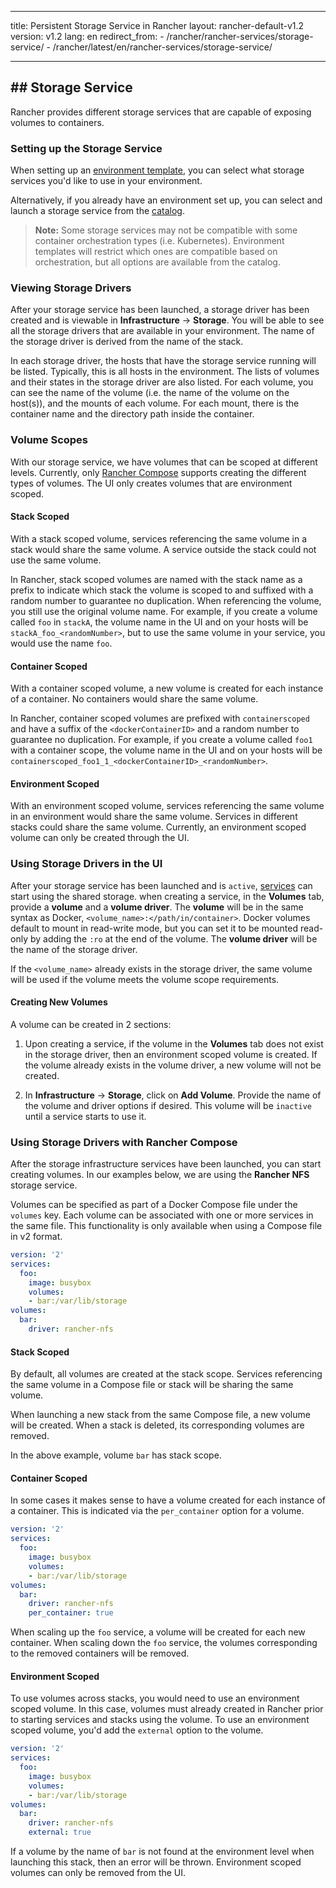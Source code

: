 * * *

title: Persistent Storage Service in Rancher layout: rancher-default-v1.2 version: v1.2 lang: en redirect_from: - /rancher/rancher-services/storage-service/ - /rancher/latest/en/rancher-services/storage-service/

* * *

## ## Storage Service

Rancher provides different storage services that are capable of exposing volumes to containers.

### Setting up the Storage Service

When setting up an [environment template]({{site.baseurl}}/rancher/{{page.version}}/{{page.lang}}/environments/#what-is-an-environment-template), you can select what storage services you'd like to use in your environment.

Alternatively, if you already have an environment set up, you can select and launch a storage service from the [catalog]({{site.baseurl}}/rancher/{{page.version}}/{{page.lang}}/catalog/).

> **Note:** Some storage services may not be compatible with some container orchestration types (i.e. Kubernetes). Environment templates will restrict which ones are compatible based on orchestration, but all options are available from the catalog.

### Viewing Storage Drivers

After your storage service has been launched, a storage driver has been created and is viewable in **Infrastructure** -> **Storage**. You will be able to see all the storage drivers that are available in your environment. The name of the storage driver is derived from the name of the stack.

In each storage driver, the hosts that have the storage service running will be listed. Typically, this is all hosts in the environment. The lists of volumes and their states in the storage driver are also listed. For each volume, you can see the name of the volume (i.e. the name of the volume on the host(s)), and the mounts of each volume. For each mount, there is the container name and the directory path inside the container.

### Volume Scopes

With our storage service, we have volumes that can be scoped at different levels. Currently, only [Rancher Compose](#using-storage-drivers-with-rancher-compose) supports creating the different types of volumes. The UI only creates volumes that are environment scoped.

#### Stack Scoped

With a stack scoped volume, services referencing the same volume in a stack would share the same volume. A service outside the stack could not use the same volume.

In Rancher, stack scoped volumes are named with the stack name as a prefix to indicate which stack the volume is scoped to and suffixed with a random number to guarantee no duplication. When referencing the volume, you still use the original volume name. For example, if you create a volume called `foo` in `stackA`, the volume name in the UI and on your hosts will be `stackA_foo_<randomNumber>`, but to use the same volume in your service, you would use the name `foo`.

#### Container Scoped

With a container scoped volume, a new volume is created for each instance of a container. No containers would share the same volume.

In Rancher, container scoped volumes are prefixed with `containerscoped` and have a suffix of the `<dockerContainerID>` and a random number to guarantee no duplication. For example, if you create a volume called `foo1` with a container scope, the volume name in the UI and on your hosts will be `containerscoped_foo1_1_<dockerContainerID>_<randomNumber>`.

#### Environment Scoped

With an environment scoped volume, services referencing the same volume in an environment would share the same volume. Services in different stacks could share the same volume. Currently, an environment scoped volume can only be created through the UI.

### Using Storage Drivers in the UI

After your storage service has been launched and is `active`, [services]({{site.baseurl}}/rancher/{{page.version}}/{{page.lang}}/cattle/adding-services/) can start using the shared storage. when creating a service, in the **Volumes** tab, provide a **volume** and a **volume driver**. The **volume** will be in the same syntax as Docker, `<volume_name>:</path/in/container>`. Docker volumes default to mount in read-write mode, but you can set it to be mounted read-only by adding the `:ro` at the end of the volume. The **volume driver** will be the name of the storage driver.

If the `<volume_name>` already exists in the storage driver, the same volume will be used if the volume meets the volume scope requirements.

#### Creating New Volumes

A volume can be created in 2 sections:

  1. Upon creating a service, if the volume in the **Volumes** tab does not exist in the storage driver, then an environment scoped volume is created. If the volume already exists in the volume driver, a new volume will not be created.

  2. In **Infrastructure** -> **Storage**, click on **Add Volume**. Provide the name of the volume and driver options if desired. This volume will be `inactive` until a service starts to use it.

### Using Storage Drivers with Rancher Compose

After the storage infrastructure services have been launched, you can start creating volumes. In our examples below, we are using the **Rancher NFS** storage service.

Volumes can be specified as part of a Docker Compose file under the `volumes` key. Each volume can be associated with one or more services in the same file. This functionality is only available when using a Compose file in v2 format.

```yaml
version: '2'
services:
  foo:
    image: busybox
    volumes:
    - bar:/var/lib/storage
volumes:
  bar:
    driver: rancher-nfs
```

#### Stack Scoped

By default, all volumes are created at the stack scope. Services referencing the same volume in a Compose file or stack will be sharing the same volume.

When launching a new stack from the same Compose file, a new volume will be created. When a stack is deleted, its corresponding volumes are removed.

In the above example, volume `bar` has stack scope.

#### Container Scoped

In some cases it makes sense to have a volume created for each instance of a container. This is indicated via the `per_container` option for a volume.

```yaml
version: '2'
services:
  foo:
    image: busybox
    volumes:
    - bar:/var/lib/storage
volumes:
  bar:
    driver: rancher-nfs
    per_container: true
```

When scaling up the `foo` service, a volume will be created for each new container. When scaling down the `foo` service, the volumes corresponding to the removed containers will be removed.

#### Environment Scoped

To use volumes across stacks, you would need to use an environment scoped volume. In this case, volumes must already created in Rancher prior to starting services and stacks using the volume. To use an environment scoped volume, you'd add the `external` option to the volume.

```yaml
version: '2'
services:
  foo:
    image: busybox
    volumes:
    - bar:/var/lib/storage
volumes:
  bar:
    driver: rancher-nfs
    external: true
```

If a volume by the name of `bar` is not found at the environment level when launching this stack, then an error will be thrown. Environment scoped volumes can only be removed from the UI.